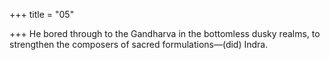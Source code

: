 +++
title = "05"

+++
He bored through to the Gandharva in the bottomless dusky realms, to strengthen the composers of sacred formulations—(did) Indra.